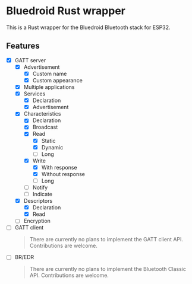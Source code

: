 # Bluedroid Rust wrapper

This is a Rust wrapper for the Bluedroid Bluetooth stack for ESP32.

## Features

- [x] GATT server
  - [x] Advertisement
    - [x] Custom name
    - [x] Custom appearance
  - [x] Multiple applications
  - [x] Services
    - [x] Declaration
    - [x] Advertisement
  - [x] Characteristics
    - [x] Declaration
    - [x] Broadcast
    - [x] Read
      - [x] Static
      - [x] Dynamic
      - [ ] Long
    - [x] Write
      - [x] With response
      - [x] Without response
      - [ ] Long
    - [ ] Notify
    - [ ] Indicate
  - [x] Descriptors
    - [x] Declaration
    - [x] Read
  - [ ] Encryption
- [ ] GATT client
  > There are currently no plans to implement the GATT client API.
  > Contributions are welcome.
- [ ] BR/EDR
  > There are currently no plans to implement the Bluetooth Classic API.
  > Contributions are welcome.
